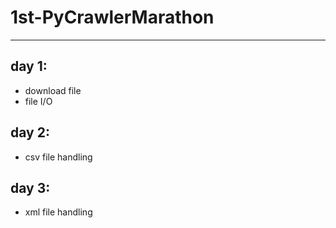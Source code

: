 # 1st-PyCrawlerMarathon  
---
## day 1:  
- download file  
- file I/O  

## day 2:  
- csv file handling  

## day 3:  
- xml file handling  